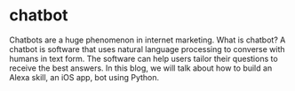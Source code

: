# chatbot
Chatbots are a huge phenomenon in internet marketing. What is chatbot? A chatbot is software that uses natural language processing to converse with humans in text form. The software can help users tailor their questions to receive the best answers. In this blog, we will talk about how to build an Alexa skill, an iOS app, bot using Python.
